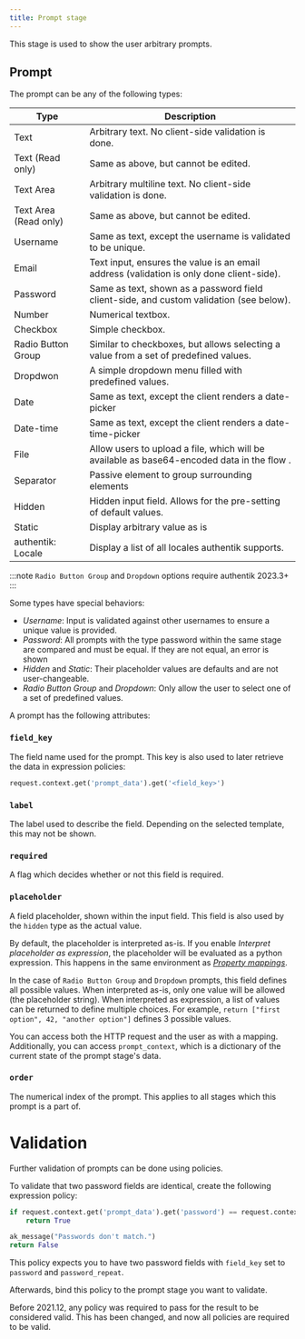 ```yaml
---
title: Prompt stage
---
```


This stage is used to show the user arbitrary prompts.

## Prompt

The prompt can be any of the following types:

| Type                  | Description                                                                                |
| --------------------- | ------------------------------------------------------------------------------------------ |
| Text                  | Arbitrary text. No client-side validation is done.                                         |
| Text (Read only)      | Same as above, but cannot be edited.                                                       |
| Text Area             | Arbitrary multiline text. No client-side validation is done.                               |
| Text Area (Read only) | Same as above, but cannot be edited.                                                       |
| Username              | Same as text, except the username is validated to be unique.                               |
| Email                 | Text input, ensures the value is an email address (validation is only done client-side).   |
| Password              | Same as text, shown as a password field client-side, and custom validation (see below).    |
| Number                | Numerical textbox.                                                                         |
| Checkbox              | Simple checkbox.                                                                           |
| Radio Button Group    | Similar to checkboxes, but allows selecting a value from a set of predefined values.       |
| Dropdwon              | A simple dropdown menu filled with predefined values.                                      |
| Date                  | Same as text, except the client renders a date-picker                                      |
| Date-time             | Same as text, except the client renders a date-time-picker                                 |
| File                  | Allow users to upload a file, which will be available as base64-encoded data in the flow . |
| Separator             | Passive element to group surrounding elements                                              |
| Hidden                | Hidden input field. Allows for the pre-setting of default values.                          |
| Static                | Display arbitrary value as is                                                              |
| authentik: Locale     | Display a list of all locales authentik supports.                                          |

:::note
`Radio Button Group` and `Dropdown` options require authentik 2023.3+
:::

Some types have special behaviors:

-   _Username_: Input is validated against other usernames to ensure a unique value is provided.
-   _Password_: All prompts with the type password within the same stage are compared and must be equal. If they are not equal, an error is shown
-   _Hidden_ and _Static_: Their placeholder values are defaults and are not user-changeable.
-   _Radio Button Group_ and _Dropdown_: Only allow the user to select one of a set of predefined values.

A prompt has the following attributes:

### `field_key`

The field name used for the prompt. This key is also used to later retrieve the data in expression policies:

```python
request.context.get('prompt_data').get('<field_key>')
```

### `label`

The label used to describe the field. Depending on the selected template, this may not be shown.

### `required`

A flag which decides whether or not this field is required.

### `placeholder`

A field placeholder, shown within the input field. This field is also used by the `hidden` type as the actual value.

By default, the placeholder is interpreted as-is. If you enable _Interpret placeholder as expression_, the placeholder
will be evaluated as a python expression. This happens in the same environment as [_Property mappings_](../../../property-mappings/expression).

In the case of `Radio Button Group` and `Dropdown` prompts, this field defines all possible values. When interpreted as-is, only one value will be allowed (the placeholder string). When interpreted as expression, a list of values can be returned to define multiple choices. For example, `return ["first option", 42, "another option"]` defines 3 possible values.

You can access both the HTTP request and the user as with a mapping. Additionally, you can access `prompt_context`, which is a dictionary of the current state of the prompt stage's data.

### `order`

The numerical index of the prompt. This applies to all stages which this prompt is a part of.

# Validation

Further validation of prompts can be done using policies.

To validate that two password fields are identical, create the following expression policy:

```python
if request.context.get('prompt_data').get('password') == request.context.get('prompt_data').get('password_repeat'):
    return True

ak_message("Passwords don't match.")
return False
```

This policy expects you to have two password fields with `field_key` set to `password` and `password_repeat`.

Afterwards, bind this policy to the prompt stage you want to validate.

Before 2021.12, any policy was required to pass for the result to be considered valid. This has been changed, and now all policies are required to be valid.
